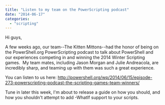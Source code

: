 ```yaml
---
title: "Listen to my team on the PowerScripting podcast"
date: "2014-06-17"
categories: 
  - "scripting"
---
```


Hi guys,

A few weeks ago, our team--The Kitten Mittons--had the honor of being on the PowerShell.org PowerScripting podcast to talk about PowerShell and our experiences competing in and winning the 2014 Winter Scripting games.  My team mates, including Jason Morgan and Julie Andreacola, are incredibly sharp, and teaming up with them was such a great experience.

You can listen to us here: http://powershell.org/wp/2014/06/15/episode-273-powerscripting-podcast-the-scripting-games-team-winners/

Tune in later this week, I'm about to release a guide on how you should, and how you shouldn't attempt to add -WhatIf support to your scripts.
